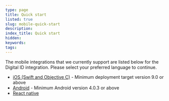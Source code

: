 ```yaml
---
type: page
title: Quick start
listed: true
slug: mobile-quick-start
description: 
index_title: Quick start
hidden: 
keywords: 
tags: 
---
```


The mobile integrations that we currently support are listed below for the Digital ID integration. Please select your preferred language to continue.

- [iOS (Swift and Objective C)](https://github.com/getyoti/ios-sdk-button) - Minimum deployment target version 9.0 or above
- [Android](https://github.com/getyoti/android-sdk-button) - Minimum Android version 4.0.3 or above
- [React native](https://github.com/getyoti/react-native-sdk-button)
